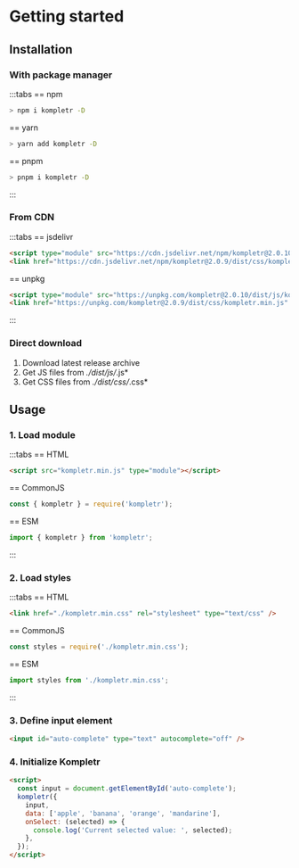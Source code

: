 # Getting started

## Installation

### With package manager

:::tabs
== npm
```bash
> npm i kompletr -D
```
== yarn
```bash
> yarn add kompletr -D
```
== pnpm
```bash
> pnpm i kompletr -D
```
:::

### From CDN

:::tabs
== jsdelivr
```html
<script type="module" src="https://cdn.jsdelivr.net/npm/kompletr@2.0.10/dist/js/kompletr.min.js"></script>
<link href="https://cdn.jsdelivr.net/npm/kompletr@2.0.9/dist/css/kompletr.min.js" rel="stylesheet" type="text/css" />
```
== unpkg
```html
<script type="module" src="https://unpkg.com/kompletr@2.0.10/dist/js/kompletr.min.js"></script>
<link href="https://unpkg.com/kompletr@2.0.9/dist/css/kompletr.min.js" rel="stylesheet" type="text/css" />
```
:::

### Direct download

1. Download latest release archive
2. Get JS files from *./dist/js/*.js*
3. Get CSS files from *./dist/css/*.css*

## Usage

### 1. Load module

:::tabs
== HTML
```html
<script src="kompletr.min.js" type="module"></script>
```
== CommonJS
```javascript
const { kompletr } = require('kompletr');
```
== ESM
```javascript
import { kompletr } from 'kompletr';
```
:::

### 2. Load styles

:::tabs
== HTML
```html
<link href="./kompletr.min.css" rel="stylesheet" type="text/css" />
```
== CommonJS
```javascript
const styles = require('./kompletr.min.css');
```
== ESM
```javascript
import styles from './kompletr.min.css';
```
:::

### 3. Define input element

```html
<input id="auto-complete" type="text" autocomplete="off" />
```

### 4. Initialize Kompletr

```html
<script>
  const input = document.getElementById('auto-complete');
  kompletr({
    input,
    data: ['apple', 'banana', 'orange', 'mandarine'],
    onSelect: (selected) => {
      console.log('Current selected value: ', selected);
    },
  });
</script>
```
